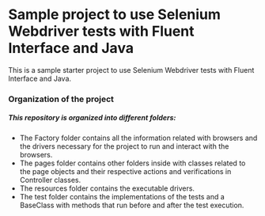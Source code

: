 # Sample project to use Selenium Webdriver tests with Fluent Interface and Java

This is a sample starter project to use Selenium Webdriver tests with Fluent Interface and Java.

### Organization of the project

##### This repository is organized into different folders:
* The Factory folder contains all the information related with browsers and the drivers necessary for the project to run and interact with the browsers.
* The pages folder contains other folders inside with classes related to the page objects and their respective actions and verifications in Controller classes.
* The resources folder contains the executable drivers.
* The test folder contains the implementations of the tests and a BaseClass with methods that run before and after the test execution.
